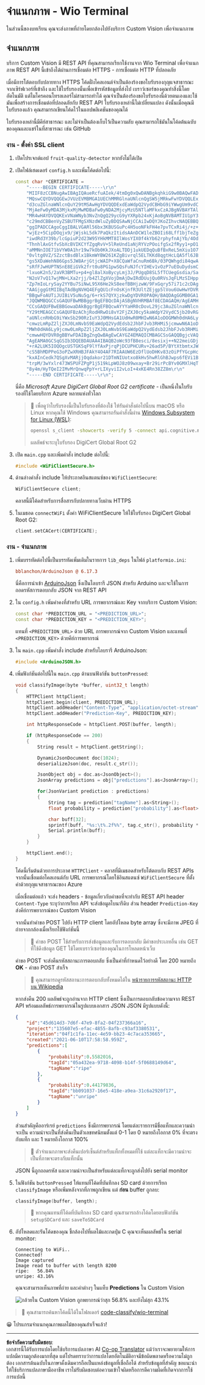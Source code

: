 <!--
CO_OP_TRANSLATOR_METADATA:
{
  "original_hash": "32a1f23e7834fbe7715da8c4ebb450b9",
  "translation_date": "2025-08-27T20:17:25+00:00",
  "source_file": "4-manufacturing/lessons/2-check-fruit-from-device/wio-terminal-classify-image.md",
  "language_code": "th"
}
-->
# จำแนกภาพ - Wio Terminal

ในส่วนนี้ของบทเรียน คุณจะส่งภาพที่ถ่ายโดยกล้องไปยังบริการ Custom Vision เพื่อจำแนกภาพ

## จำแนกภาพ

บริการ Custom Vision มี REST API ที่คุณสามารถเรียกใช้งานจาก Wio Terminal เพื่อจำแนกภาพ REST API นี้เข้าถึงได้ผ่านการเชื่อมต่อ HTTPS - การเชื่อมต่อ HTTP ที่ปลอดภัย

เมื่อมีการโต้ตอบกับปลายทาง HTTPS โค้ดฝั่งไคลเอนต์จำเป็นต้องร้องขอใบรับรองกุญแจสาธารณะจากเซิร์ฟเวอร์ที่เข้าถึง และใช้ใบรับรองนั้นเพื่อเข้ารหัสข้อมูลที่ส่งไป เบราว์เซอร์ของคุณทำสิ่งนี้โดยอัตโนมัติ แต่ไมโครคอนโทรลเลอร์ไม่สามารถทำได้ คุณจำเป็นต้องร้องขอใบรับรองนี้ด้วยตนเองและใช้มันเพื่อสร้างการเชื่อมต่อที่ปลอดภัยกับ REST API ใบรับรองเหล่านี้ไม่เปลี่ยนแปลง ดังนั้นเมื่อคุณมีใบรับรองแล้ว คุณสามารถเขียนโค้ดไว้ในแอปพลิเคชันของคุณได้

ใบรับรองเหล่านี้มีคีย์สาธารณะ และไม่จำเป็นต้องเก็บไว้เป็นความลับ คุณสามารถใช้มันในโค้ดต้นฉบับของคุณและแชร์ในที่สาธารณะ เช่น GitHub

### งาน - ตั้งค่า SSL client

1. เปิดโปรเจกต์แอป `fruit-quality-detector` หากยังไม่ได้เปิด

1. เปิดไฟล์เฮดเดอร์ `config.h` และเพิ่มโค้ดต่อไปนี้:

    ```cpp
    const char *CERTIFICATE =
        "-----BEGIN CERTIFICATE-----\r\n"
        "MIIF8zCCBNugAwIBAgIQAueRcfuAIek/4tmDg0xQwDANBgkqhkiG9w0BAQwFADBh\r\n"
        "MQswCQYDVQQGEwJVUzEVMBMGA1UEChMMRGlnaUNlcnQgSW5jMRkwFwYDVQQLExB3\r\n"
        "d3cuZGlnaWNlcnQuY29tMSAwHgYDVQQDExdEaWdpQ2VydCBHbG9iYWwgUm9vdCBH\r\n"
        "MjAeFw0yMDA3MjkxMjMwMDBaFw0yNDA2MjcyMzU5NTlaMFkxCzAJBgNVBAYTAlVT\r\n"
        "MR4wHAYDVQQKExVNaWNyb3NvZnQgQ29ycG9yYXRpb24xKjAoBgNVBAMTIU1pY3Jv\r\n"
        "c29mdCBBenVyZSBUTFMgSXNzdWluZyBDQSAwNjCCAiIwDQYJKoZIhvcNAQEBBQAD\r\n"
        "ggIPADCCAgoCggIBALVGARl56bx3KBUSGuPc4H5uoNFkFH4e7pvTCxRi4j/+z+Xb\r\n"
        "wjEz+5CipDOqjx9/jWjskL5dk7PaQkzItidsAAnDCW1leZBOIi68Lff1bjTeZgMY\r\n"
        "iwdRd3Y39b/lcGpiuP2d23W95YHkMMT8IlWosYIX0f4kYb62rphyfnAjYb/4Od99\r\n"
        "ThnhlAxGtfvSbXcBVIKCYfZgqRvV+5lReUnd1aNjRYVzPOoifgSx2fRyy1+pO1Uz\r\n"
        "aMMNnIOE71bVYW0A1hr19w7kOb0KkJXoALTDDj1ukUEDqQuBfBxReL5mXiu1O7WG\r\n"
        "0vltg0VZ/SZzctBsdBlx1BkmWYBW261KZgBivrql5ELTKKd8qgtHcLQA5fl6JB0Q\r\n"
        "gs5XDaWehN86Gps5JW8ArjGtjcWAIP+X8CQaWfaCnuRm6Bk/03PQWhgdi84qwA0s\r\n"
        "sRfFJwHUPTNSnE8EiGVk2frt0u8PG1pwSQsFuNJfcYIHEv1vOzP7uEOuDydsmCjh\r\n"
        "lxuoK2n5/2aVR3BMTu+p4+gl8alXoBycyLmj3J/PUgqD8SL5fTCUegGsdia/Sa60\r\n"
        "N2oV7vQ17wjMN+LXa2rjj/b4ZlZgXVojDmAjDwIRdDUujQu0RVsJqFLMzSIHpp2C\r\n"
        "Zp7mIoLrySay2YYBu7SiNwL95X6He2kS8eefBBHjzwW/9FxGqry57i71c2cDAgMB\r\n"
        "AAGjggGtMIIBqTAdBgNVHQ4EFgQU1cFnOsKjnfR3UltZEjgp5lVou6UwHwYDVR0j\r\n"
        "BBgwFoAUTiJUIBiV5uNu5g/6+rkS7QYXjzkwDgYDVR0PAQH/BAQDAgGGMB0GA1Ud\r\n"
        "JQQWMBQGCCsGAQUFBwMBBggrBgEFBQcDAjASBgNVHRMBAf8ECDAGAQH/AgEAMHYG\r\n"
        "CCsGAQUFBwEBBGowaDAkBggrBgEFBQcwAYYYaHR0cDovL29jc3AuZGlnaWNlcnQu\r\n"
        "Y29tMEAGCCsGAQUFBzAChjRodHRwOi8vY2FjZXJ0cy5kaWdpY2VydC5jb20vRGln\r\n"
        "aUNlcnRHbG9iYWxSb290RzIuY3J0MHsGA1UdHwR0MHIwN6A1oDOGMWh0dHA6Ly9j\r\n"
        "cmwzLmRpZ2ljZXJ0LmNvbS9EaWdpQ2VydEdsb2JhbFJvb3RHMi5jcmwwN6A1oDOG\r\n"
        "MWh0dHA6Ly9jcmw0LmRpZ2ljZXJ0LmNvbS9EaWdpQ2VydEdsb2JhbFJvb3RHMi5j\r\n"
        "cmwwHQYDVR0gBBYwFDAIBgZngQwBAgEwCAYGZ4EMAQICMBAGCSsGAQQBgjcVAQQD\r\n"
        "AgEAMA0GCSqGSIb3DQEBDAUAA4IBAQB2oWc93fB8esci/8esixj++N22meiGDjgF\r\n"
        "+rA2LUK5IOQOgcUSTGKSqF9lYfAxPjrqPjDCUPHCURv+26ad5P/BYtXtbmtxJWu+\r\n"
        "cS5BhMDPPeG3oPZwXRHBJFAkY4O4AF7RIAAUW6EzDflUoDHKv83zOiPfYGcpHc9s\r\n"
        "kxAInCedk7QSgXvMARjjOqdakor21DTmNIUotxo8kHv5hwRlGhBJwps6fEVi1Bt0\r\n"
        "trpM/3wYxlr473WSPUFZPgP1j519kLpWOJ8z09wxay+Br29irPcBYv0GMXlHqThy\r\n"
        "8y4m/HyTQeI2IMvMrQnwqPpY+rLIXyviI2vLoI+4xKE4Rn38ZZ8m\r\n"
        "-----END CERTIFICATE-----\r\n";
    ```

    นี่คือ *Microsoft Azure DigiCert Global Root G2 certificate* - เป็นหนึ่งในใบรับรองที่ใช้โดยบริการ Azure หลายแห่งทั่วโลก

    > 💁 เพื่อดูว่าใบรับรองนี้เป็นใบรับรองที่ต้องใช้ ให้รันคำสั่งต่อไปนี้บน macOS หรือ Linux หากคุณใช้ Windows คุณสามารถรันคำสั่งนี้ผ่าน [Windows Subsystem for Linux (WSL)](https://docs.microsoft.com/windows/wsl/?WT.mc_id=academic-17441-jabenn):
    >
    > ```sh
    > openssl s_client -showcerts -verify 5 -connect api.cognitive.microsoft.com:443
    > ```
    >
    > ผลลัพธ์จะระบุใบรับรอง DigiCert Global Root G2

1. เปิด `main.cpp` และเพิ่มคำสั่ง include ต่อไปนี้:

    ```cpp
    #include <WiFiClientSecure.h>
    ```

1. ด้านล่างคำสั่ง include ให้ประกาศอินสแตนซ์ของ `WifiClientSecure`:

    ```cpp
    WiFiClientSecure client;
    ```

    คลาสนี้มีโค้ดสำหรับการสื่อสารกับปลายทางเว็บผ่าน HTTPS

1. ในเมธอด `connectWiFi` ตั้งค่า WiFiClientSecure ให้ใช้ใบรับรอง DigiCert Global Root G2:

    ```cpp
    client.setCACert(CERTIFICATE);
    ```

### งาน - จำแนกภาพ

1. เพิ่มบรรทัดต่อไปนี้เป็นบรรทัดเพิ่มเติมในรายการ `lib_deps` ในไฟล์ `platformio.ini`:

    ```ini
    bblanchon/ArduinoJson @ 6.17.3
    ```

    นี่คือการนำเข้า [ArduinoJson](https://arduinojson.org) ซึ่งเป็นไลบรารี JSON สำหรับ Arduino และจะใช้ในการถอดรหัสการตอบกลับ JSON จาก REST API

1. ใน `config.h` เพิ่มค่าคงที่สำหรับ URL การพยากรณ์และ Key จากบริการ Custom Vision:

    ```cpp
    const char *PREDICTION_URL = "<PREDICTION_URL>";
    const char *PREDICTION_KEY = "<PREDICTION_KEY>";
    ```

    แทนที่ `<PREDICTION_URL>` ด้วย URL การพยากรณ์จาก Custom Vision และแทนที่ `<PREDICTION_KEY>` ด้วยคีย์การพยากรณ์

1. ใน `main.cpp` เพิ่มคำสั่ง include สำหรับไลบรารี ArduinoJson:

    ```cpp
    #include <ArduinoJSON.h>
    ```

1. เพิ่มฟังก์ชันต่อไปนี้ใน `main.cpp` ด้านบนฟังก์ชัน `buttonPressed`:

    ```cpp
    void classifyImage(byte *buffer, uint32_t length)
    {
        HTTPClient httpClient;
        httpClient.begin(client, PREDICTION_URL);
        httpClient.addHeader("Content-Type", "application/octet-stream");
        httpClient.addHeader("Prediction-Key", PREDICTION_KEY);
    
        int httpResponseCode = httpClient.POST(buffer, length);
    
        if (httpResponseCode == 200)
        {
            String result = httpClient.getString();
    
            DynamicJsonDocument doc(1024);
            deserializeJson(doc, result.c_str());
    
            JsonObject obj = doc.as<JsonObject>();
            JsonArray predictions = obj["predictions"].as<JsonArray>();
    
            for(JsonVariant prediction : predictions) 
            {
                String tag = prediction["tagName"].as<String>();
                float probability = prediction["probability"].as<float>();
    
                char buff[32];
                sprintf(buff, "%s:\t%.2f%%", tag.c_str(), probability * 100.0);
                Serial.println(buff);
            }
        }
    
        httpClient.end();
    }
    ```

    โค้ดนี้เริ่มต้นด้วยการประกาศ `HTTPClient` - คลาสที่มีเมธอดสำหรับโต้ตอบกับ REST APIs จากนั้นเชื่อมต่อไคลเอนต์กับ URL การพยากรณ์โดยใช้อินสแตนซ์ `WiFiClientSecure` ที่ตั้งค่าด้วยกุญแจสาธารณะของ Azure

    เมื่อเชื่อมต่อแล้ว จะส่ง headers - ข้อมูลเกี่ยวกับคำขอที่จะทำกับ REST API header `Content-Type` ระบุว่าการเรียก API จะส่งข้อมูลไบนารีดิบ ส่วน header `Prediction-Key` ส่งคีย์การพยากรณ์ของ Custom Vision

    จากนั้นทำคำขอ POST ไปยัง HTTP client โดยอัปโหลด byte array ซึ่งจะมีภาพ JPEG ที่ถ่ายจากกล้องเมื่อเรียกใช้ฟังก์ชันนี้

    > 💁 คำขอ POST ใช้สำหรับการส่งข้อมูลและรับการตอบกลับ มีคำขอประเภทอื่น เช่น GET ที่ใช้ดึงข้อมูล GET ใช้โดยเบราว์เซอร์ของคุณในการโหลดหน้าเว็บ

    คำขอ POST จะส่งคืนรหัสสถานะการตอบกลับ ซึ่งเป็นค่าที่กำหนดไว้อย่างดี โดย 200 หมายถึง **OK** - คำขอ POST สำเร็จ

    > 💁 คุณสามารถดูรหัสสถานะการตอบกลับทั้งหมดได้ใน [หน้ารายการรหัสสถานะ HTTP บน Wikipedia](https://wikipedia.org/wiki/List_of_HTTP_status_codes)

    หากส่งคืน 200 ผลลัพธ์จะถูกอ่านจาก HTTP client ซึ่งเป็นการตอบกลับข้อความจาก REST API พร้อมผลลัพธ์การพยากรณ์ในรูปแบบเอกสาร JSON JSON มีรูปแบบดังนี้:

    ```jSON
    {
        "id":"45d614d3-7d6f-47e9-8fa2-04f237366a16",
        "project":"135607e5-efac-4855-8afb-c93af3380531",
        "iteration":"04f1c1fa-11ec-4e59-bb23-4c7aca353665",
        "created":"2021-06-10T17:58:58.959Z",
        "predictions":[
            {
                "probability":0.5582016,
                "tagId":"05a432ea-9718-4098-b14f-5f0688149d64",
                "tagName":"ripe"
            },
            {
                "probability":0.44179836,
                "tagId":"bb091037-16e5-418e-a9ea-31c6a2920f17",
                "tagName":"unripe"
            }
        ]
    }
    ```

    ส่วนสำคัญคืออาร์เรย์ `predictions` ซึ่งมีการพยากรณ์ โดยแต่ละรายการมีชื่อแท็กและความน่าจะเป็น ความน่าจะเป็นที่ส่งคืนเป็นตัวเลขทศนิยมตั้งแต่ 0-1 โดย 0 หมายถึงโอกาส 0% ที่จะตรงกับแท็ก และ 1 หมายถึงโอกาส 100%

    > 💁 ตัวจำแนกภาพจะส่งคืนเปอร์เซ็นต์สำหรับแท็กทั้งหมดที่ใช้ แต่ละแท็กจะมีความน่าจะเป็นที่ภาพจะตรงกับแท็กนั้น

    JSON นี้ถูกถอดรหัส และความน่าจะเป็นสำหรับแต่ละแท็กจะถูกส่งไปยัง serial monitor

1. ในฟังก์ชัน `buttonPressed` ให้แทนที่โค้ดที่บันทึกลง SD card ด้วยการเรียก `classifyImage` หรือเพิ่มหลังจากที่ภาพถูกเขียน แต่ **ก่อน** buffer ถูกลบ:

    ```cpp
    classifyImage(buffer, length);
    ```

    > 💁 หากคุณแทนที่โค้ดที่บันทึกลง SD card คุณสามารถล้างโค้ดโดยลบฟังก์ชัน `setupSDCard` และ `saveToSDCard`

1. อัปโหลดและรันโค้ดของคุณ ชี้กล้องไปที่ผลไม้และกดปุ่ม C คุณจะเห็นผลลัพธ์ใน serial monitor:

    ```output
    Connecting to WiFi..
    Connected!
    Image captured
    Image read to buffer with length 8200
    ripe:   56.84%
    unripe: 43.16%
    ```

    คุณจะสามารถเห็นภาพที่ถ่าย และค่าต่างๆ ในแท็บ **Predictions** ใน Custom Vision

    ![กล้วยใน Custom Vision ถูกพยากรณ์ว่าสุก 56.8% และยังไม่สุก 43.1%](../../../../../translated_images/custom-vision-banana-prediction.30cdff4e1d72db5d9a0be0193790a47c2b387da034e12dc1314dd57ca2131b59.th.png)

> 💁 คุณสามารถค้นหาโค้ดนี้ได้ในโฟลเดอร์ [code-classify/wio-terminal](../../../../../4-manufacturing/lessons/2-check-fruit-from-device/code-classify/wio-terminal)

😀 โปรแกรมจำแนกคุณภาพผลไม้ของคุณสำเร็จแล้ว!

---

**ข้อจำกัดความรับผิดชอบ**:  
เอกสารนี้ได้รับการแปลโดยใช้บริการแปลภาษา AI [Co-op Translator](https://github.com/Azure/co-op-translator) แม้ว่าเราจะพยายามให้การแปลมีความถูกต้องมากที่สุด แต่โปรดทราบว่าการแปลโดยอัตโนมัติอาจมีข้อผิดพลาดหรือความไม่ถูกต้อง เอกสารต้นฉบับในภาษาดั้งเดิมควรถือเป็นแหล่งข้อมูลที่เชื่อถือได้ สำหรับข้อมูลที่สำคัญ ขอแนะนำให้ใช้บริการแปลภาษามืออาชีพ เราไม่รับผิดชอบต่อความเข้าใจผิดหรือการตีความผิดที่เกิดจากการใช้การแปลนี้